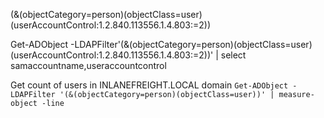 (&(objectCategory=person)(objectClass=user)(userAccountControl:1.2.840.113556.1.4.803:=2))


Get-ADObject -LDAPFilter'(&(objectCategory=person)(objectClass=user)(userAccountControl:1.2.840.113556.1.4.803:=2))' | select samaccountname,useraccountcontrol


Get count of users in INLANEFREIGHT.LOCAL domain
	`Get-ADObject -LDAPFilter '(&(objectCategory=person)(objectClass=user))' | measure-object -line`